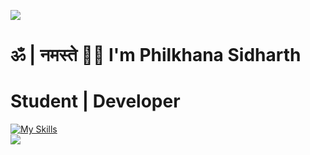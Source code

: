 ![](https://capsule-render.vercel.app/api?type=waving&color=gradient&height=100&section=header)
# ॐ | नमस्ते 🙏🏼 I'm Philkhana Sidharth
# Student | Developer
[![My Skills](https://skillicons.dev/icons?i=nextjs,react,vue,express,node,vue,vite,flask,tailwind,postman,vercel,github,git,figma,firebase,supabase,prisma,mongodb,mysql,sqlite,selenium,java,py,ts,js,c,cpp,html,css,pycharm,idea,vscode,apple&perline=10)](https://skillicons.dev)  
![](https://capsule-render.vercel.app/api?type=waving&color=gradient&height=100&section=footer)
